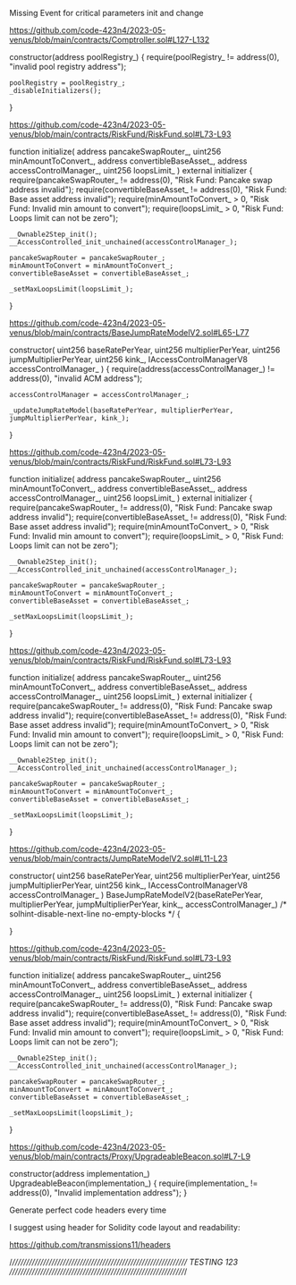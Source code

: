 Missing Event for critical parameters init and change

https://github.com/code-423n4/2023-05-venus/blob/main/contracts/Comptroller.sol#L127-L132

constructor(address poolRegistry_) {
    require(poolRegistry_ != address(0), "invalid pool registry address");

    poolRegistry = poolRegistry_;
    _disableInitializers();
}


https://github.com/code-423n4/2023-05-venus/blob/main/contracts/RiskFund/RiskFund.sol#L73-L93

function initialize(
    address pancakeSwapRouter_,
    uint256 minAmountToConvert_,
    address convertibleBaseAsset_,
    address accessControlManager_,
    uint256 loopsLimit_
) external initializer {
    require(pancakeSwapRouter_ != address(0), "Risk Fund: Pancake swap address invalid");
    require(convertibleBaseAsset_ != address(0), "Risk Fund: Base asset address invalid");
    require(minAmountToConvert_ > 0, "Risk Fund: Invalid min amount to convert");
    require(loopsLimit_ > 0, "Risk Fund: Loops limit can not be zero");

    __Ownable2Step_init();
    __AccessControlled_init_unchained(accessControlManager_);

    pancakeSwapRouter = pancakeSwapRouter_;
    minAmountToConvert = minAmountToConvert_;
    convertibleBaseAsset = convertibleBaseAsset_;

    _setMaxLoopsLimit(loopsLimit_);
}


https://github.com/code-423n4/2023-05-venus/blob/main/contracts/BaseJumpRateModelV2.sol#L65-L77

constructor(
    uint256 baseRatePerYear,
    uint256 multiplierPerYear,
    uint256 jumpMultiplierPerYear,
    uint256 kink_,
    IAccessControlManagerV8 accessControlManager_
) {
    require(address(accessControlManager_) != address(0), "invalid ACM address");

    accessControlManager = accessControlManager_;

    _updateJumpRateModel(baseRatePerYear, multiplierPerYear, jumpMultiplierPerYear, kink_);
}


https://github.com/code-423n4/2023-05-venus/blob/main/contracts/RiskFund/RiskFund.sol#L73-L93

function initialize(
    address pancakeSwapRouter_,
    uint256 minAmountToConvert_,
    address convertibleBaseAsset_,
    address accessControlManager_,
    uint256 loopsLimit_
) external initializer {
    require(pancakeSwapRouter_ != address(0), "Risk Fund: Pancake swap address invalid");
    require(convertibleBaseAsset_ != address(0), "Risk Fund: Base asset address invalid");
    require(minAmountToConvert_ > 0, "Risk Fund: Invalid min amount to convert");
    require(loopsLimit_ > 0, "Risk Fund: Loops limit can not be zero");

    __Ownable2Step_init();
    __AccessControlled_init_unchained(accessControlManager_);

    pancakeSwapRouter = pancakeSwapRouter_;
    minAmountToConvert = minAmountToConvert_;
    convertibleBaseAsset = convertibleBaseAsset_;

    _setMaxLoopsLimit(loopsLimit_);
}


https://github.com/code-423n4/2023-05-venus/blob/main/contracts/RiskFund/RiskFund.sol#L73-L93

function initialize(
    address pancakeSwapRouter_,
    uint256 minAmountToConvert_,
    address convertibleBaseAsset_,
    address accessControlManager_,
    uint256 loopsLimit_
) external initializer {
    require(pancakeSwapRouter_ != address(0), "Risk Fund: Pancake swap address invalid");
    require(convertibleBaseAsset_ != address(0), "Risk Fund: Base asset address invalid");
    require(minAmountToConvert_ > 0, "Risk Fund: Invalid min amount to convert");
    require(loopsLimit_ > 0, "Risk Fund: Loops limit can not be zero");

    __Ownable2Step_init();
    __AccessControlled_init_unchained(accessControlManager_);

    pancakeSwapRouter = pancakeSwapRouter_;
    minAmountToConvert = minAmountToConvert_;
    convertibleBaseAsset = convertibleBaseAsset_;

    _setMaxLoopsLimit(loopsLimit_);
}


https://github.com/code-423n4/2023-05-venus/blob/main/contracts/JumpRateModelV2.sol#L11-L23

constructor(
    uint256 baseRatePerYear,
    uint256 multiplierPerYear,
    uint256 jumpMultiplierPerYear,
    uint256 kink_,
    IAccessControlManagerV8 accessControlManager_
)
    BaseJumpRateModelV2(baseRatePerYear, multiplierPerYear, jumpMultiplierPerYear, kink_, accessControlManager_)
/* solhint-disable-next-line no-empty-blocks */
{

}


https://github.com/code-423n4/2023-05-venus/blob/main/contracts/RiskFund/RiskFund.sol#L73-L93

function initialize(
    address pancakeSwapRouter_,
    uint256 minAmountToConvert_,
    address convertibleBaseAsset_,
    address accessControlManager_,
    uint256 loopsLimit_
) external initializer {
    require(pancakeSwapRouter_ != address(0), "Risk Fund: Pancake swap address invalid");
    require(convertibleBaseAsset_ != address(0), "Risk Fund: Base asset address invalid");
    require(minAmountToConvert_ > 0, "Risk Fund: Invalid min amount to convert");
    require(loopsLimit_ > 0, "Risk Fund: Loops limit can not be zero");

    __Ownable2Step_init();
    __AccessControlled_init_unchained(accessControlManager_);

    pancakeSwapRouter = pancakeSwapRouter_;
    minAmountToConvert = minAmountToConvert_;
    convertibleBaseAsset = convertibleBaseAsset_;

    _setMaxLoopsLimit(loopsLimit_);
}


https://github.com/code-423n4/2023-05-venus/blob/main/contracts/Proxy/UpgradeableBeacon.sol#L7-L9

constructor(address implementation_) UpgradeableBeacon(implementation_) {
    require(implementation_ != address(0), "Invalid implementation address");
}


Generate perfect code headers every time

I suggest using header for Solidity code layout and readability:

https://github.com/transmissions11/headers

/*//////////////////////////////////////////////////////////////
                           TESTING 123
//////////////////////////////////////////////////////////////*/